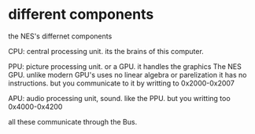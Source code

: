 # different components 


the NES's differnet components 


CPU: central processing unit. its the brains of this computer.

PPU: picture processing unit. or a GPU. it handles the graphics
The NES GPU. unlike modern GPU's uses no linear algebra or parelization
it has no instructions. but you communicate to it by writting to 0x2000-0x2007

APU: audio processing unit, sound. like the PPU. but you writting too 0x4000-0x4200
 
 all these communicate through the Bus. 
